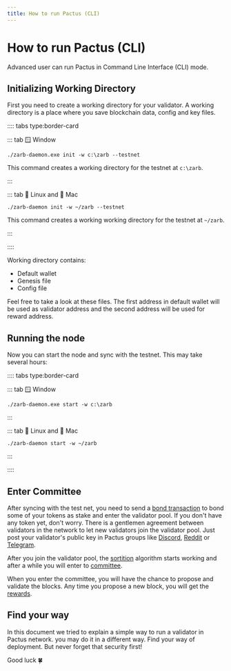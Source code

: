 ```yaml
---
title: How to run Pactus (CLI)
---
```


# How to run Pactus (CLI)

Advanced user can run Pactus in Command Line Interface (CLI) mode.

## Initializing Working Directory

First you need to create a working directory for your validator. A working directory is a place
where you save blockchain data, config and key files.

:::: tabs type:border-card

::: tab 🪟 Window

```
./zarb-daemon.exe init -w c:\zarb --testnet
```

This command creates a working directory for the testnet at `c:\zarb`.

:::

::: tab 🐧 Linux and 🍏 Mac

```
./zarb-daemon init -w ~/zarb --testnet
```

This command creates a working working directory for the testnet at `~/zarb`.

:::

::::

Working directory contains:

- Default wallet
- Genesis file
- Config file

Feel free to take a look at these files. The first address in default wallet will be used as
validator address and the second address will be used for reward address.

## Running the node

Now you can start the node and sync with the testnet. This may take several hours:

:::: tabs type:border-card

::: tab 🪟 Window

```
./zarb-daemon.exe start -w c:\zarb
```

:::

::: tab 🐧 Linux and 🍏 Mac

```
./zarb-daemon start -w ~/zarb
```

:::

::::

## Enter Committee

After syncing with the test net, you need to send a [bond transaction](../learn/transaction/bond) to
bond some of your tokens as stake and enter the validator pool. If you don't have any token yet,
don't worry. There is a gentlemen agreement between validators in the network to let new validators
join the validator pool. Just post your validator's public key in Pactus groups like
[Discord](https://discord.gg/zPqWqV85ch), [Reddit](https://www.reddit.com/r/zarb) or
[Telegram](https://t.me/zarbblockchain).

After you join the validator pool, the [sortition](../learn/consensus/sortition) algorithm starts
working and after a while you will enter to [committee](../learn/basic/committee).

When you enter the committee, you will have the chance to propose and validate the blocks. Any time
you propose a new block, you will get the [rewards](../learn/economy/incentive).

## Find your way

In this document we tried to explain a simple way to run a validator in Pactus network. you may do it
in a different way. Find your way of deployment. But never forget that security first!

Good luck 🍀
